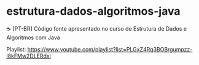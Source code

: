 # estrutura-dados-algoritmos-java
☕ [PT-BR] Código fonte apresentado no curso de Estrutura de Dados e Algoritmos com Java

Playlist: https://www.youtube.com/playlist?list=PLGxZ4Rq3BOBrgumpzz-l8kFMw2DLERdxi
